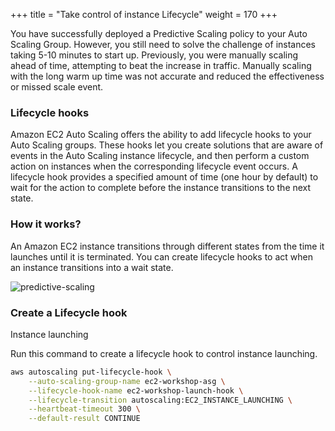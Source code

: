 +++
title = "Take control of instance Lifecycle"
weight = 170
+++

You have successfully deployed a Predictive Scaling policy to your Auto Scaling Group. However, you still need to solve the challenge of instances taking 5-10 minutes to start up. Previously, you were manually scaling ahead of time, attempting to beat the increase in traffic. Manually scaling with the long warm up time was not accurate and reduced the effectiveness or missed scale event.

### Lifecycle hooks

Amazon EC2 Auto Scaling offers the ability to add lifecycle hooks to your Auto Scaling groups. These hooks let you create solutions that are aware of events in the Auto Scaling instance lifecycle, and then perform a custom action on instances when the corresponding lifecycle event occurs. A lifecycle hook provides a specified amount of time (one hour by default) to wait for the action to complete before the instance transitions to the next state.

### How it works?

An Amazon EC2 instance transitions through different states from the time it launches until it is terminated. You can create lifecycle hooks to act when an instance transitions into a wait state.

![predictive-scaling](/images/efficient-and-resilient-ec2-auto-scaling/lifecycle-hooks.png)

### Create a Lifecycle hook

Instance launching

Run this command to create a lifecycle hook to control instance launching.

```bash
aws autoscaling put-lifecycle-hook \
    --auto-scaling-group-name ec2-workshop-asg \
    --lifecycle-hook-name ec2-workshop-launch-hook \
    --lifecycle-transition autoscaling:EC2_INSTANCE_LAUNCHING \
    --heartbeat-timeout 300 \
    --default-result CONTINUE
```

